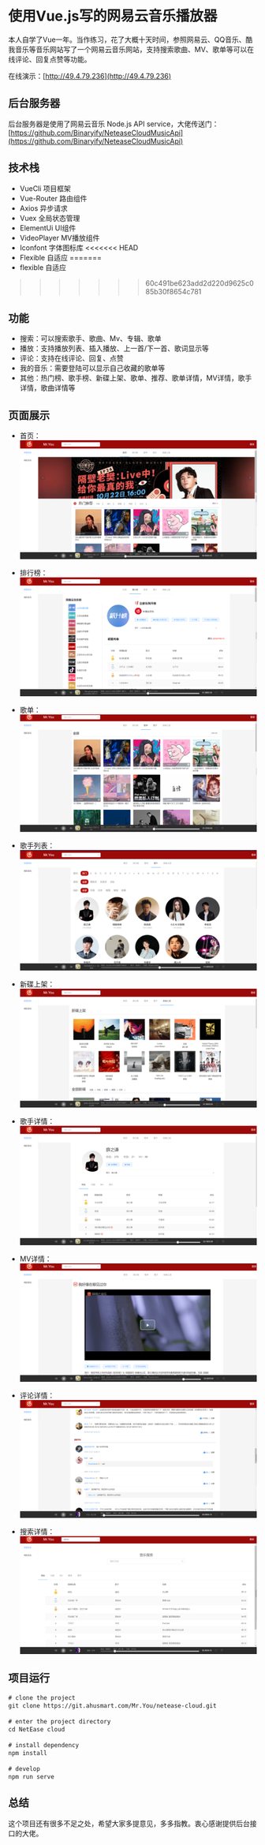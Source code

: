 <!--
 * @Descripttion: 项目介绍
 * @Author: Mr.You
 * @Date: 2020-10-12 14:47:49
<<<<<<< HEAD
 * @LastEditTime: 2020-11-07 19:17:35
=======
 * @LastEditTime: 2020-11-07 19:16:07
>>>>>>> 60c491be623add2d220d9625c085b30f8654c781
-->
# 使用Vue.js写的网易云音乐播放器

本人自学了Vue一年。当作练习，花了大概十天时间，参照网易云、QQ音乐、酷我音乐等音乐网站写了一个网易云音乐网站，支持搜索歌曲、MV、歌单等可以在线评论、回复点赞等功能。


在线演示：[http://49.4.79.236](http://49.4.79.236)

## 后台服务器

后台服务器是使用了网易云音乐 Node.js API service，大佬传送门：[https://github.com/Binaryify/NeteaseCloudMusicApi](https://github.com/Binaryify/NeteaseCloudMusicApi)

## 技术栈
- VueCli 项目框架
- Vue-Router 路由组件
- Axios 异步请求
- Vuex 全局状态管理
- ElementUi UI组件
- VideoPlayer MV播放组件
- Iconfont 字体图标库
<<<<<<< HEAD
- Flexible 自适应
=======
- flexible 自适应
>>>>>>> 60c491be623add2d220d9625c085b30f8654c781
  
## 功能

- 搜索：可以搜索歌手、歌曲、Mv、专辑、歌单
- 播放：支持播放列表、插入播放、上一首/下一首、歌词显示等
- 评论：支持在线评论、回复、点赞
- 我的音乐：需要登陆可以显示自己收藏的歌单等
- 其他：热门榜、歌手榜、新碟上架、歌单、推荐、歌单详情，MV详情，歌手详情，歌曲详情等

## 页面展示
- 首页：![首页](./src/icons/pic/Snipaste_2020-10-22_18-28-30.png)
  
- 排行榜：![排行榜](./src/icons/pic/Snipaste_2020-10-22_18-29-08.png)


- 歌单：![歌单](./src/icons/pic/Snipaste_2020-10-22_18-29-18.png)


- 歌手列表：![歌手](./src/icons/pic/Snipaste_2020-10-22_18-29-28.png)


- 新碟上架：![新碟上架](./src/icons/pic/Snipaste_2020-10-22_18-29-38.png)


- 歌手详情：![歌手详情](./src/icons/pic/Snipaste_2020-10-22_18-30-00.png)


- MV详情：![MV详情](./src/icons/pic/Snipaste_2020-10-22_18-30-11.png)


- 评论详情：![评论详情](./src/icons/pic/Snipaste_2020-10-22_18-30-59.png)


- 搜索详情： ![搜索详情](./src/icons/pic/Snipaste_2020-10-22_18-31-25.png)

## 项目运行


```
# clone the project
git clone https://git.ahusmart.com/Mr.You/netease-cloud.git

# enter the project directory
cd NetEase cloud

# install dependency
npm install

# develop
npm run serve
```
## 总结
这个项目还有很多不足之处，希望大家多提意见，多多指教。衷心感谢提供后台接口的大佬。